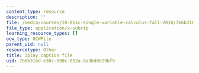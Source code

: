 ```yaml
---
content_type: resource
description: ''
file: /media/courses/18-01sc-single-variable-calculus-fall-2010/7b6b316de38c590c852a8a3bd0b29bf9_ryLdyDrBfvI.vtt
file_type: application/x-subrip
learning_resource_types: []
ocw_type: OCWFile
parent_uid: null
resourcetype: Other
title: 3play caption file
uid: 7b6b316d-e38c-590c-852a-8a3bd0b29bf9
---
```

